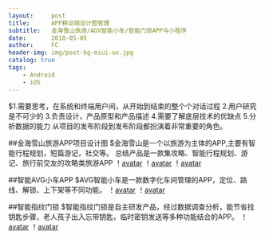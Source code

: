 ```yaml
---
layout:     post
title:      APP移动端设计图管理
subtitle:   金海雪山旅游/AGV智能小车/智能门锁APP与小程序
date:       2018-05-05
author:     FC
header-img: img/post-bg-miui-ux.jpg
catalog: true
tags:
    - Android
    - iOS
---
```


$1.需要思考，在系统和终端用户间，从开始到结束的整个个对话过程
2.用户研究是不可少的
3.负责设计，产品原型和产品描述
4.需要了解底层技术的优缺点
5.分析数据的能力
从项目的发布阶段到发布阶段都扮演着非常重要的角色。

##金海雪山旅游APP项目设计图
    $金海雪山是一个以旅游为主体的APP,主要有智能行程规划，短篇游记，社交等。
    总结产品是一款集攻略、智能行程规划、游记、旅行前交友的攻略类旅游APP
！[avatar](/img/Jinhae-3.jpg)
！[avatar](/img/Jinhae-1.png)
！[avatar](/img/Jinhae-2.png)

##智能AVG小车APP
    $AVG智能小车是一款数字化车间管理的APP，定位、路线、解锁、上下架等不同功能。
！[avatar](/img/AGV-1.png)
！[avatar](/img/AGV-2.png)

##智能指纹门锁
    $智能指纹门锁是自主研发产品，经过数据调查分析，能节省找钥匙步骤，老人孩子出入忘带钥匙，临时密钥发送等多种功能结合的APP。
！[avatar](/img/lgo-1.png)
！[avatar](/img/lgo-2.png)